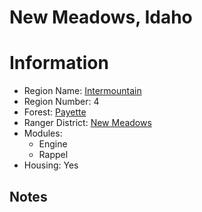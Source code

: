 
New Meadows, Idaho
==================
  
# Information  
* Region Name: [Intermountain]()  
* Region Number: 4  
* Forest: [Payette](http://www.fs.usda.gov/payette)  
* Ranger District: [New Meadows]()  
* Modules:  
  - Engine  
  - Rappel  
* Housing: Yes  
  
## Notes

